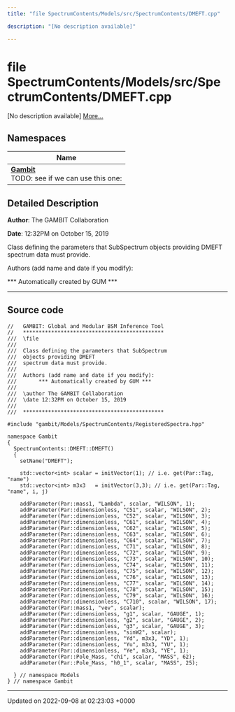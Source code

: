```yaml
---
title: "file SpectrumContents/Models/src/SpectrumContents/DMEFT.cpp"

description: "[No description available]"

---
```


# file SpectrumContents/Models/src/SpectrumContents/DMEFT.cpp

[No description available] [More...](#detailed-description)

## Namespaces

| Name           |
| -------------- |
| **[Gambit](/documentation/code/namespaces/namespacegambit/)** <br>TODO: see if we can use this one:  |

## Detailed Description


**Author**: The GAMBIT Collaboration 

**Date**: 12:32PM on October 15, 2019

Class defining the parameters that SubSpectrum objects providing DMEFT spectrum data must provide.

Authors (add name and date if you modify): 

 *** Automatically created by GUM *** 


------------------




## Source code

```
//   GAMBIT: Global and Modular BSM Inference Tool
//   *********************************************
///  \file
///
///  Class defining the parameters that SubSpectrum
///  objects providing DMEFT
///  spectrum data must provide.
///
///  Authors (add name and date if you modify):    
///       *** Automatically created by GUM ***     
///                                                
///  \author The GAMBIT Collaboration             
///  \date 12:32PM on October 15, 2019
///                                                
///  ********************************************* 

#include "gambit/Models/SpectrumContents/RegisteredSpectra.hpp"

namespace Gambit
{
  SpectrumContents::DMEFT::DMEFT()
  {
    setName("DMEFT");
    
    std::vector<int> scalar = initVector(1); // i.e. get(Par::Tag, "name")
    std::vector<int> m3x3   = initVector(3,3); // i.e. get(Par::Tag, "name", i, j)
    
    addParameter(Par::mass1, "Lambda", scalar, "WILSON", 1);
    addParameter(Par::dimensionless, "C51", scalar, "WILSON", 2);
    addParameter(Par::dimensionless, "C52", scalar, "WILSON", 3);
    addParameter(Par::dimensionless, "C61", scalar, "WILSON", 4);
    addParameter(Par::dimensionless, "C62", scalar, "WILSON", 5);
    addParameter(Par::dimensionless, "C63", scalar, "WILSON", 6);
    addParameter(Par::dimensionless, "C64", scalar, "WILSON", 7);
    addParameter(Par::dimensionless, "C71", scalar, "WILSON", 8);
    addParameter(Par::dimensionless, "C72", scalar, "WILSON", 9);
    addParameter(Par::dimensionless, "C73", scalar, "WILSON", 10);
    addParameter(Par::dimensionless, "C74", scalar, "WILSON", 11);
    addParameter(Par::dimensionless, "C75", scalar, "WILSON", 12);
    addParameter(Par::dimensionless, "C76", scalar, "WILSON", 13);
    addParameter(Par::dimensionless, "C77", scalar, "WILSON", 14);
    addParameter(Par::dimensionless, "C78", scalar, "WILSON", 15);
    addParameter(Par::dimensionless, "C79", scalar, "WILSON", 16);
    addParameter(Par::dimensionless, "C710", scalar, "WILSON", 17);
    addParameter(Par::mass1, "vev", scalar);
    addParameter(Par::dimensionless, "g1", scalar, "GAUGE", 1);
    addParameter(Par::dimensionless, "g2", scalar, "GAUGE", 2);
    addParameter(Par::dimensionless, "g3", scalar, "GAUGE", 3);
    addParameter(Par::dimensionless, "sinW2", scalar);
    addParameter(Par::dimensionless, "Yd", m3x3, "YD", 1);
    addParameter(Par::dimensionless, "Yu", m3x3, "YU", 1);
    addParameter(Par::dimensionless, "Ye", m3x3, "YE", 1);
    addParameter(Par::Pole_Mass, "chi", scalar, "MASS", 62);
    addParameter(Par::Pole_Mass, "h0_1", scalar, "MASS", 25);
    
  } // namespace Models
} // namespace Gambit
```


-------------------------------

Updated on 2022-09-08 at 02:23:03 +0000
